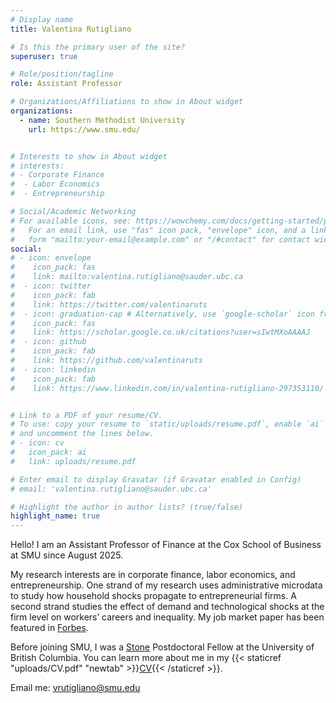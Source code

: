 ```yaml
---
# Display name
title: Valentina Rutigliano

# Is this the primary user of the site?
superuser: true

# Role/position/tagline
role: Assistant Professor

# Organizations/Affiliations to show in About widget
organizations:
  - name: Southern Methodist University
    url: https://www.smu.edu/


# Interests to show in About widget
# interests:
# - Corporate Finance
#  - Labor Economics
#  - Entrepreneurship

# Social/Academic Networking
# For available icons, see: https://wowchemy.com/docs/getting-started/page-builder/#icons
#   For an email link, use "fas" icon pack, "envelope" icon, and a link in the
#   form "mailto:your-email@example.com" or "/#contact" for contact widget.
social:
# - icon: envelope
#    icon_pack: fas
#    link: mailto:valentina.rutigliano@sauder.ubc.ca
#  - icon: twitter
#    icon_pack: fab
#    link: https://twitter.com/valentinaruts
#  - icon: graduation-cap # Alternatively, use `google-scholar` icon from `ai` icon pack
#    icon_pack: fas
#    link: https://scholar.google.co.uk/citations?user=sIwtMXoAAAAJ
#  - icon: github
#    icon_pack: fab
#    link: https://github.com/valentinaruts
#  - icon: linkedin
#    icon_pack: fab
#    link: https://www.linkedin.com/in/valentina-rutigliano-297353110/


# Link to a PDF of your resume/CV.
# To use: copy your resume to `static/uploads/resume.pdf`, enable `ai` icons in `params.toml`,
# and uncomment the lines below.
# - icon: cv
#   icon_pack: ai
#   link: uploads/resume.pdf

# Enter email to display Gravatar (if Gravatar enabled in Config)
# email: 'valentina.rutigliano@sauder.ubc.ca'

# Highlight the author in author lists? (true/false)
highlight_name: true
---
```

Hello! I am an Assistant Professor of Finance at the Cox School of Business at SMU since August 2025.

My research interests are in corporate finance, labor economics, and entrepreneurship. One strand of my research uses administrative microdata to study how household shocks propagate to entrepreneurial firms. A second strand studies the effect of demand and technological shocks at the firm level on workers’ careers and inequality. My job market paper has been featured in <a href="https://www.forbes.com/sites/kimelsesser/2024/12/02/new-study-reveals-motherhoods-toll-on-women-entrepreneurs/" target="_blank">Forbes</a>.

Before joining SMU, I was a <a href="https://www.stonefdn.org/" target="_blank">Stone</a> Postdoctoral Fellow at the University of British Columbia. You can learn more about me in my {{< staticref "uploads/CV.pdf" "newtab" >}}<ins>CV</ins>{{< /staticref >}}. 

Email me: vrutigliano@smu.edu

